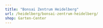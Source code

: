 ```yaml
---
title: "Bonsai Zentrum Heidelberg"
url: /heidelberg/bonsai-zentrum-heidelberg/
shop: Garten-Center
---
```


